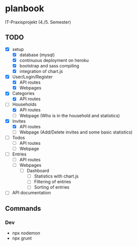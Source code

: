 # planbook

IT-Praxisprojekt (4./5. Semester)

## TODO

- [x] setup
  - [x] database (mysql)
  - [x] continuous deployment on heroku
  - [x] bootstrap and sass compiling
  - [x] integration of chart.js
- [x] User/Login/Register
  - [x] API routes
  - [x] Webpages
- [x] Categories
  - [x] API routes
- [ ] Households
  - [x] API routes
  - [ ] Webpage (Who is in the household and statistics)
- [x] Invites
  - [x] API routes
  - [ ] Webpage (Add/Delete invites and some basic statistics)
- [ ] Todos
  - [ ] API routes
  - [ ] Webpage
- [ ] Entries
  - [ ] API routes
  - [ ] Webpages
    - [ ] Dashboard
      - [ ] Statistics with chart.js
      - [ ] Filtering of entries
      - [ ] Sorting of entries
- [ ] API documentation

## Commands
### Dev
- npx nodemon
- npx grunt